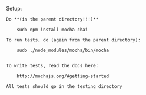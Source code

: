 Setup:

	Do **(in the parent directory!!!)**

		sudo npm install mocha chai

	To run tests, do (again from the parent directory):

		sudo ./node_modules/mocha/bin/mocha


	To write tests, read the docs here:

		http://mochajs.org/#getting-started

	All tests should go in the testing directory


